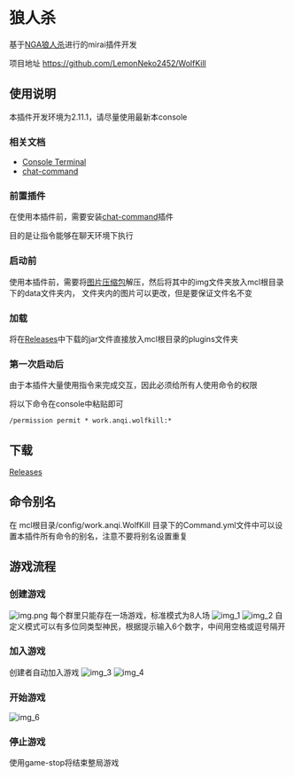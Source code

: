 # 狼人杀
基于[NGA狼人杀](https://ngabbs.com/read.php?tid=11000590&rand=473)进行的mirai插件开发

项目地址 https://github.com/LemonNeko2452/WolfKill
## 使用说明
本插件开发环境为2.11.1，请尽量使用最新本console
### 相关文档
* [Console Terminal](https://docs.mirai.mamoe.net/ConsoleTerminal.html)
* [chat-command](https://github.com/project-mirai/chat-command)
### 前置插件
在使用本插件前，需要安装[chat-command](https://github.com/project-mirai/chat-command/releases)插件

目的是让指令能够在聊天环境下执行
### 启动前
使用本插件前，需要将[图片压缩包](https://github.com/LemonNeko2452/WolfKill/blob/master/img.zip)解压，然后将其中的img文件夹放入mcl根目录下的data文件夹内，
文件夹内的图片可以更改，但是要保证文件名不变

### 加载
将在[Releases](https://github.com/LemonNeko2452/WolfKill/releases/tag/0.1.0)中下载的jar文件直接放入mcl根目录的plugins文件夹 

### 第一次启动后
由于本插件大量使用指令来完成交互，因此必须给所有人使用命令的权限

将以下命令在console中粘贴即可
```shell
/permission permit * work.anqi.wolfkill:*
```

## 下载
[Releases](https://github.com/LemonNeko2452/WolfKill/releases/tag/0.1.0)

## 命令别名

在 mcl根目录/config/work.anqi.WolfKill 目录下的Command.yml文件中可以设置本插件所有命令的别名，注意不要将别名设置重复

## 游戏流程
### 创建游戏
![img.png](https://lemon-neko.oss-cn-beijing.aliyuncs.com/img/img.png)
每个群里只能存在一场游戏，标准模式为8人场
![img_1](https://lemon-neko.oss-cn-beijing.aliyuncs.com/img/img_1.png)
![img_2](https://lemon-neko.oss-cn-beijing.aliyuncs.com/img/img_2.png)
自定义模式可以有多位同类型神民，根据提示输入6个数字，中间用空格或逗号隔开
### 加入游戏
创建者自动加入游戏
![img_3](https://lemon-neko.oss-cn-beijing.aliyuncs.com/img/img_3.png)
![img_4](https://lemon-neko.oss-cn-beijing.aliyuncs.com/img/img_4.png)
### 开始游戏
![img_6](https://lemon-neko.oss-cn-beijing.aliyuncs.com/img/img_6.png)
### 停止游戏
使用game-stop将结束整局游戏
